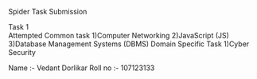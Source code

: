 Spider Task Submission 

Task 1
<br>
Attempted Common task
              1)Computer Networking
              2)JavaScript (JS)
              3)Database Management Systems (DBMS)
          Domain Specific Task 
              1)Cyber Security

Name :- Vedant Dorlikar
Roll no :- 107123133
            
